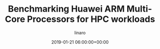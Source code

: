 ---
author: linaro
categories:
- events
- workshop
- arm-hpc-2019
comments: false
event: arm-hpc-2019
date: '2019-01-21 06:00:00+00:00'
image:
  featured: true
  path: /assets/images/content/hpc-asia-2019-share-image.png
layout: resource-post
title: 'Benchmarking Huawei ARM Multi-Core Processors for HPC workloads'
speakers:
- biography: '""'
  company: Shanghai JiaoTong University
  job-title: 
  name: Prof.Lin XinHua
youtube_video_url: https://www.youtube.com/watch?v=vZo_mpV4YYU&list=PLKZSArYQptsPLGSEUycUowh9oy8WF_epV&index=9&t=0s
amazon_s3_presentation_url: https://static.linaro.org/event-resources/arm-hpc-2019/slides/BenchmarkingHuaweiARMMulti-CoreProcessorsforHPCworkloads6.pdf
---